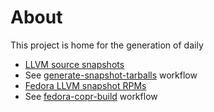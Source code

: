 # About

This project is home for the generation of daily

 * [LLVM source snapshots](https://github.com/kwk/llvm-daily-fedora-rpms/releases/tag/source-snapshot)
  * See [generate-snapshot-tarballs](https://github.com/kwk/llvm-daily-fedora-rpms/actions/workflows/generate-snapshot-tarballs.yml) workflow
 * [Fedora LLVM snapshot RPMs](https://copr.fedorainfracloud.org/coprs/g/fedora-llvm-team/llvm-snapshots/monitor/)
  * See [fedora-copr-build](https://github.com/kwk/llvm-daily-fedora-rpms/actions/workflows/fedora-copr-build.yml) workflow